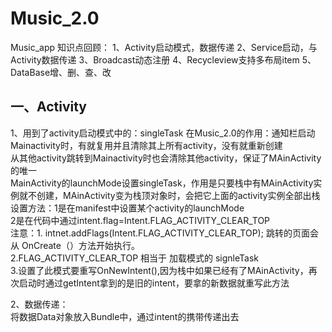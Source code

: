 # Music_2.0
Music_app
知识点回顾：
1、Activity启动模式，数据传递
2、Service启动，与Activity数据传递
3、Broadcast动态注册
4、Recycleview支持多布局item
5、DataBase增、删、查、改

## 一、Activity<br/>

1、用到了activity启动模式中的：singleTask
  在Music_2.0的作用：通知栏启动Mainactivity时，有就复用并且清除其上所有activity，没有就重新创建<br/>
                    从其他activity跳转到Mainactivity时也会清除其他activity，保证了MAinActivity的唯一<br/>
  MainActivity的launchMode设置singleTask，作用是只要栈中有MAinActivity实例就不创建，MAinActivity变为栈顶对象时，会把它上面的activity实例全部出栈<br/>
  设置方法：1是在manifest中设置某个activity的launchMode<br/>
           2是在代码中通过intent.flag=Intent.FLAG_ACTIVITY_CLEAR_TOP<br/>
            注意：1. intnet.addFlags(Intent.FLAG_ACTIVITY_CLEAR_TOP); 跳转的页面会从 OnCreate（）方法开始执行。<br/>
                  2.FLAG_ACTIVITY_CLEAR_TOP  相当于 加载模式的 signleTask<br/>
                   3.设置了此模式要重写OnNewIntent(),因为栈中如果已经有了MAinActivity，再次启动时通过getIntent拿到的是旧的intent，要拿的新数据就重写此方法<br/>
                
2、数据传递：<br/>
    将数据Data对象放入Bundle中，通过intent的携带传递出去
     

        
